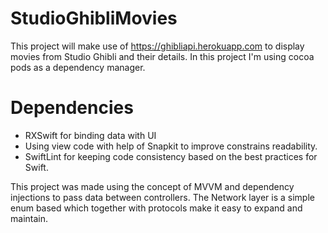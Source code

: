 # StudioGhibliMovies
This project will make use of https://ghibliapi.herokuapp.com to display movies from Studio Ghibli and their details.
In this project I'm using cocoa pods as a dependency manager.

# Dependencies
- RXSwift for binding data with UI
- Using view code with help of Snapkit to improve constrains readability.
- SwiftLint for keeping code consistency based on the best practices for Swift.

This project was made using the concept of MVVM and dependency injections to pass data between controllers.
The Network layer is a simple enum based which together with protocols make it easy to expand and maintain.
